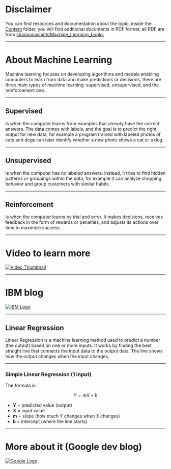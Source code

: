 # Disclaimer
You can find resources and documentation about the topic, inside the [Content](./Content/README.md) folder, you will find additional documents in PDF format, all PDF are from  [shannonasmith/Machine_Learning_books](https://github.com/shannonasmith/Machine_Learning_books/tree/main)

---

# About Machine Learning  
Machine learning focuses on developing algorithms and models enabling computers to learn from data and make predictions or decisions, there are three main types of machine learning: supervised, unsupervised, and the reinforcement one.  

---

## Supervised
Is when the computer learns from examples that already have the correct answers. The data comes with labels, and the goal is to predict the right output for new data, for example a program trained with labeled photos of cats and dogs can later identify whether a new photo shows a cat or a dog.  

---

## Unsupervised  
Is when the computer has no labeled answers. Instead, it tries to find hidden patterns or groupings within the data, for example it can analyze shopping behavior and group customers with similar habits.  

---

## Reinforcement  
Is when the computer learns by trial and error. It makes decisions, receives feedback in the form of rewards or penalties, and adjusts its actions over time to maximize success.  

---

# Video to learn more 
[![Video Thumbnail](https://img.youtube.com/vi/x3KOCphRltk/maxresdefault.jpg)](https://www.youtube.com/watch?v=x3KOCphRltk)

---

# IBM blog
[![IBM Logo](https://img.youtube.com/vi/RYq0Neii7FU/maxresdefault.jpg)](https://www.ibm.com/think/topics/machine-learning-types)

---

## Linear Regression 

Linear Regression is a machine learning method used to predict a number (the output) based on one or more inputs. It works by finding the best straight line that connects the input data to the output data. The line shows how the output changes when the input changes.

---

### Simple Linear Regression (1 input)
The formula is:  

$$
Y = mX + b
$$

- **Y** = predicted value (output)  
- **X** = input value  
- **m** = slope (how much Y changes when X changes)  
- **b** = intercept (where the line starts)  

---

# More about it (Google dev blog)

[![Google Logo](https://img.youtube.com/vi/cazdJdeZcUY/maxresdefault.jpg)](https://developers.google.com/machine-learning/crash-course/linear-regression)
